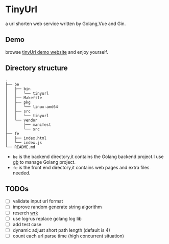 # TinyUrl

a url shorten web service written by Golang,Vue and Gin.

## Demo
browse [tinyUrl demo website](http://tinyurl.adolphlwq.xyz) and enjoy yourself.

## Directory structure
```
.
├── be
│   ├── bin
│   │   └── tinyurl
│   ├── Makefile
│   ├── pkg
│   │   └── linux-amd64
│   ├── src
│   │   └── tinyurl
│   └── vendor
│       ├── manifest
│       └── src
├── fe
│   ├── index.html
│   └── index.js
└── README.md
```
- `be` is the backend directory,it contains the Golang backend project.I use [gb](https://github.com/constabulary/gb) to manage Golang project.
- `fe` is the front end directory,it contains web pages and extra files needed.

## TODOs
- [ ] validate input url format
- [ ] improve random generate string algorithm
- [ ] reserch [wrk](https://github.com/wg/wrk)
- [ ] use logrus replace golang log lib
- [ ] add test case
- [ ] dynamic adjust short path length (default is 4)
- [ ] count each url parse time (high concurrent situation)
